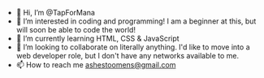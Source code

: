 - 👋 Hi, I’m @TapForMana 
- 👀 I’m interested in coding and programming! I am a beginner at this, but will soon be able to code the world!
- 🌱 I’m currently learning HTML, CSS & JavaScript
- 💞️ I’m looking to collaborate on literally anything. I'd like to move into a web developer role, but I don't have any networks available to me. 
- 📫 How to reach me ashestoomens@gmail.com

<!---
TapForMana/TapForMana is a ✨ special ✨ repository because its `README.md` (this file) appears on your GitHub profile.
You can click the Preview link to take a look at your changes.
--->
